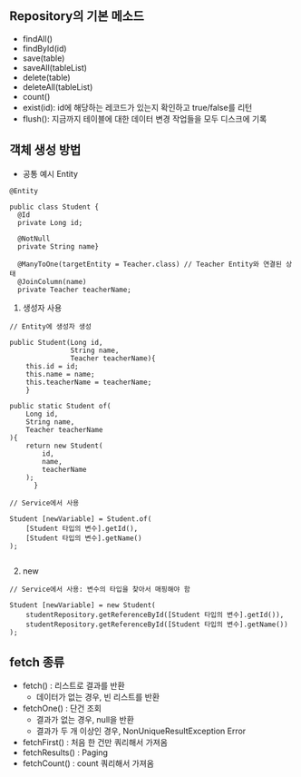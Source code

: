 ## Repository의 기본 메소드
  - findAll()
  - findById(id)
  - save(table)
  - saveAll(tableList)
  - delete(table)
  - deleteAll(tableList)
  - count()
  - exist(id): id에 해당하는 레코드가 있는지 확인하고 true/false를 리턴
  - flush(): 지금까지 테이블에 대한 데이터 변경 작업들을 모두 디스크에 기록


## 객체 생성 방법
* 공통 예시 Entity
```
@Entity

public class Student {
  @Id
  private Long id;
  
  @NotNull
  private String name}
  
  @ManyToOne(targetEntity = Teacher.class) // Teacher Entity와 연결된 상태
  @JoinColumn(name)
  private Teacher teacherName;
```

1. 생성자 사용
```
// Entity에 생성자 생성

public Student(Long id,
               String name,
               Teacher teacherName){
    this.id = id;
    this.name = name;
    this.teacherName = teacherName;
    }
   
public static Student of(
    Long id,
    String name,
    Teacher teacherName
){
    return new Student(
        id,
        name,
        teacherName
    );
      }
      
// Service에서 사용

Student [newVariable] = Student.of(
    [Student 타입의 변수].getId(),
    [Student 타입의 변수].getName()
);
    

```

2. new
```
// Service에서 사용: 변수의 타입을 찾아서 매핑해야 함

Student [newVariable] = new Student(
    studentRepository.getReferenceById([Student 타입의 변수].getId()),
    studentRepository.getReferenceById([Student 타입의 변수].getName())
);
```

## fetch 종류
* fetch()
  : 리스트로 결과를 반환
  - 데이터가 없는 경우, 빈 리스트를 반환
* fetchOne()
  : 단건 조회
  - 결과가 없는 경우, null을 반환
  - 결과가 두 개 이상인 경우, NonUniqueResultException Error
* fetchFirst()
  : 처음 한 건만 쿼리해서 가져옴
* fetchResults()
  : Paging
* fetchCount()
  : count 쿼리해서 가져옴
  
  
  
  
  
